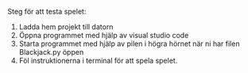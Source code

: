 Steg för att testa spelet:

1. Ladda hem projekt till datorn
2. Öppna programmet med hjälp av visual studio code
3. Starta programmet med hjälp av pilen i högra hörnet när ni har filen Blackjack.py öppen
4. Föl instruktionerna i terminal för att spela spelet. 
